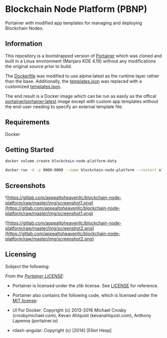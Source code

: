 # Blockchain Node Platform (PBNP)

Portainer with modified app templates for managing and deploying Blockchain Nodes.

## Information

This repository is a bootstrapped version of [Portainer](https://www.github.com/portainer/portainer) which was cloned and built in a Linux environment (Manjaro KDE 4.19) without any modifications the original source prior to build.

The [Dockerfile](https://github.com/portainer/portainer/blob/master/build/linux/Dockerfile) was modified to use alpine:latest as the runtime layer rather than the base.
Additionally, the [templates.json](https://www.github.com/portainer/portainer) was replaced with a customized [templates.json](https://gitlab.com/appealtoheavenllc/portainer-templates/raw/master/node-templates.json).

The end result is a Docker image which can be run as easily as the offical [portainer/portainer:latest](https://hub.docker.com/r/portainer/portainer/) image except with custom app templates without the end-user needing to specify an external template file.

## Requirements

Docker

## Getting Started

```bash
docker volume create blockchain-node-platform-data

docker run -d -p 9000:9000 --name blockchain-node-platform --restart always -v /var/run/docker.sock:/var/run/docker.sock -v blockchain-node-platform-data:/data registry.gitlab.com/appealtoheavenllc/blockchain-node-platform:latest -H unix:///var/run/docker.sock

```

## Screenshots


![https://gitlab.com/appealtoheavenllc/blockchain-node-platform/raw/master/img/screenshot1.png](https://gitlab.com/appealtoheavenllc/blockchain-node-platform/raw/master/img/screenshot1.png)

![https://gitlab.com/appealtoheavenllc/blockchain-node-platform/raw/master/img/screenshot2.png](https://gitlab.com/appealtoheavenllc/blockchain-node-platform/raw/master/img/screenshot2.png)


## Licensing

Subject the following:

*From the [Portainer LICENSE](https://github.com/portainer/portainer/blob/develop/LICENSE):*

- Portainer is licensed under the zlib license. See [LICENSE](./LICENSE) for reference.

- Portainer also contains the following code, which is licensed under the [MIT license](https://opensource.org/licenses/MIT):

- UI For Docker: Copyright (c) 2013-2016 Michael Crosby (crosbymichael.com), Kevan Ahlquist (kevanahlquist.com), Anthony Lapenna (portainer.io)

- rdash-angular: Copyright (c) [2014] [Elliot Hesp]
